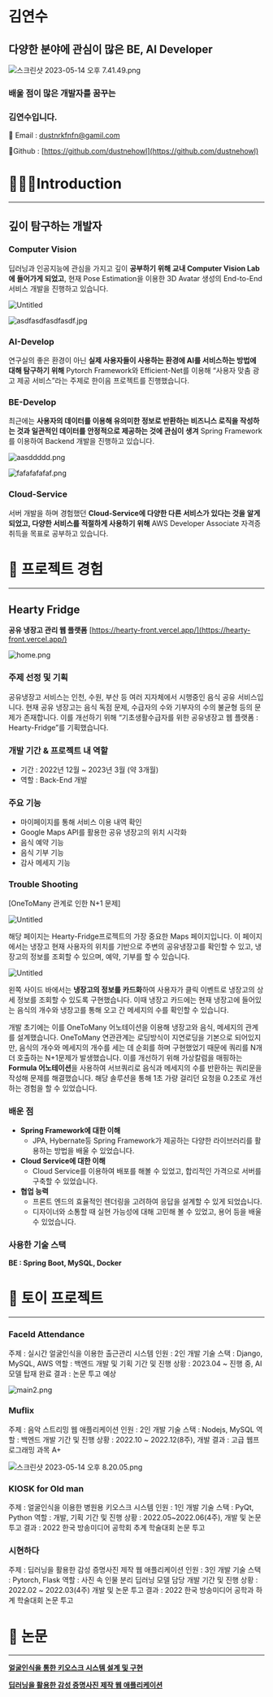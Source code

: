 # 김연수

## 다양한 분야에 관심이 많은 BE, AI Developer

![스크린샷 2023-05-14 오후 7.41.49.png](%E1%84%80%E1%85%B5%E1%86%B7%E1%84%8B%E1%85%A7%E1%86%AB%E1%84%89%E1%85%AE%20cbd16213e51f4b669b2959e43067ff39/%25E1%2584%2589%25E1%2585%25B3%25E1%2584%258F%25E1%2585%25B3%25E1%2584%2585%25E1%2585%25B5%25E1%2586%25AB%25E1%2584%2589%25E1%2585%25A3%25E1%2586%25BA_2023-05-14_%25E1%2584%258B%25E1%2585%25A9%25E1%2584%2592%25E1%2585%25AE_7.41.49.png)

### 배울 점이 많은 개발자를 꿈꾸는

### 김연수입니다.

📧 Email : dustnrkfnfn@gamil.com

📘Github : [https://github.com/dustnehowl](https://github.com/dustnehowl)

# 🙋🏻‍♂️Introduction

---

## 깊이 탐구하는 개발자

### Computer Vision

딥러닝과 인공지능에 관심을 가지고 깊이 **공부하기 위해 교내 Computer Vision Lab에 들어가게 되었고**, 현재 Pose Estimation을 이용한 3D Avatar 생성의 End-to-End 서비스 개발을 진행하고 있습니다.

![Untitled](%E1%84%80%E1%85%B5%E1%86%B7%E1%84%8B%E1%85%A7%E1%86%AB%E1%84%89%E1%85%AE%20cbd16213e51f4b669b2959e43067ff39/Untitled.png)

![asdfasdfasdfasdf.jpg](%E1%84%80%E1%85%B5%E1%86%B7%E1%84%8B%E1%85%A7%E1%86%AB%E1%84%89%E1%85%AE%20cbd16213e51f4b669b2959e43067ff39/asdfasdfasdfasdf.jpg)

### AI-Develop

연구실의 좋은 환경이 아닌 **실제 사용자들이 사용하는 환경에 AI를 서비스하는 방법에 대해 탐구하기 위해** Pytorch Framework와 Efficient-Net를 이용해 “사용자 맞춤 광고 제공 서비스”라는 주제로 한이음 프로젝트를 진행했습니다.

### BE-Develop

최근에는 **사용자의 데이터를 이용해 유의미한 정보로 반환하는 비즈니스 로직을 작성하는 것과 일관적인 데이터를 안정적으로 제공하는 것에 관심이 생겨** Spring Framework를 이용하여 Backend 개발을 진행하고 있습니다.

![aasddddd.png](%E1%84%80%E1%85%B5%E1%86%B7%E1%84%8B%E1%85%A7%E1%86%AB%E1%84%89%E1%85%AE%20cbd16213e51f4b669b2959e43067ff39/aasddddd.png)

![fafafafafaf.png](%E1%84%80%E1%85%B5%E1%86%B7%E1%84%8B%E1%85%A7%E1%86%AB%E1%84%89%E1%85%AE%20cbd16213e51f4b669b2959e43067ff39/fafafafafaf.png)

### Cloud-Service

서버 개발을 하며 경험했던 **Cloud-Service에 다양한 다른 서비스가 있다는 것을 알게되었고, 다양한 서비스를 적절하게 사용하기 위해** AWS Developer Associate 자격증 취득을 목표로 공부하고 있습니다.

# 🧡 프로젝트 경험

---

## Hearty Fridge

**공유 냉장고 관리 웹 플랫폼**                           [https://hearty-front.vercel.app/](https://hearty-front.vercel.app/)

![home.png](%E1%84%80%E1%85%B5%E1%86%B7%E1%84%8B%E1%85%A7%E1%86%AB%E1%84%89%E1%85%AE%20cbd16213e51f4b669b2959e43067ff39/home.png)

### 주제 선정 및 기획

공유냉장고 서비스는 인천, 수원, 부산 등 여러 지자체에서 시행중인 음식 공유 서비스입니다. 현재 공유 냉장고는 음식 독점 문제, 수급자의 수와 기부자의 수의 불균형 등의 문제가 존재합니다. 이를 개선하기 위해 “기초생활수급자를 위한 공유냉장고 웹 플랫폼 : Hearty-Fridge”를 기획했습니다. 

### 개발 기간 & 프로젝트 내 역할

- 기간 : 2022년 12월 ~ 2023년 3월 (약 3개월)
- 역할 : Back-End 개발

### 주요 기능

- 마이페이지를 통해 서비스 이용 내역 확인
- Google Maps API를 활용한 공유 냉장고의 위치 시각화
- 음식 예약 기능
- 음식 기부 기능
- 감사 메세지 기능

### Trouble Shooting

[OneToMany 관계로 인한 N+1 문제]

![Untitled](%E1%84%80%E1%85%B5%E1%86%B7%E1%84%8B%E1%85%A7%E1%86%AB%E1%84%89%E1%85%AE%20cbd16213e51f4b669b2959e43067ff39/Untitled%201.png)

해당 페이지는 Hearty-Fridge프로젝트의 가장 중요한 Maps 페이지입니다. 이 페이지에서는 냉장고 현재 사용자의 위치를 기반으로 주변의 공유냉장고를 확인할 수 있고, 냉장고의 정보를 조회할 수 있으며, 예약, 기부를 할 수 있습니다. 

![Untitled](%E1%84%80%E1%85%B5%E1%86%B7%E1%84%8B%E1%85%A7%E1%86%AB%E1%84%89%E1%85%AE%20cbd16213e51f4b669b2959e43067ff39/Untitled%202.png)

왼쪽 사이드 바에서는 **냉장고의 정보를 카드화**하여 사용자가 클릭 이벤트로 냉장고의 상세 정보를 조회할 수 있도록 구현했습니다. 이때 냉장고 카드에는 현재 냉장고에 들어있는 음식의 개수와 냉장고를 통해 오고 간 메세지의 수를 확인할 수 있습니다. 

개발 초기에는 이를 OneToMany 어노테이션을 이용해 냉장고와 음식, 메세지의 관계를 설계했습니다. OneToMany 연관관계는 로딩방식이 지연로딩을 기본으로 되어있지만, 음식의 개수와 메세지의 개수를 세는 데 순회를 하며 구현했었기 때문에 쿼리를 N개 더 호출하는 N+1문제가 발생했습니다. 이를 개선하기 위해 가상칼럼을 매핑하는 **Formula 어노테이션**을 사용하여 서브쿼리로 음식과 메세지의 수를 반환하는 쿼리문을 작성해 문제를 해결했습니다. 해당 솔루션을 통해 1초 가량 걸리던 요청을 0.2초로 개선하는 경험을 할 수 있었습니다.

### 배운 점

- **Spring Framework에 대한 이해**
    - JPA, Hybernate등 Spring Framework가 제공하는 다양한 라이브러리를 활용하는 방법을 배울 수 있었습니다.
- **Cloud Service에 대한 이해**
    - Cloud Service를 이용하여 배포를 해볼 수 있었고, 합리적인 가격으로 서버를 구축할 수 있었습니다.
- **협업 능력**
    - 프론트 엔드의 효율적인 렌더링을 고려하여 응답을 설계할 수 있게 되었습니다.
    - 디자이너와 소통할 때 실현 가능성에 대해 고민해 볼 수 있었고, 용어 등을 배울 수 있었습니다.

### 사용한 기술 스택

**BE : Spring Boot, MySQL, Docker**

# 🧡 토이 프로젝트

---

### FaceId Attendance

주제 : 실시간 얼굴인식을 이용한 출근관리 시스템
인원 : 2인 개발
기술 스택 : Django, MySQL, AWS
역할 : 백엔드 개발 및 기획
기간 및 진행 상황 : 2023.04 ~ 진행 중, AI 모델 탑재 완료
결과 : 논문 투고 예상

![main2.png](%E1%84%80%E1%85%B5%E1%86%B7%E1%84%8B%E1%85%A7%E1%86%AB%E1%84%89%E1%85%AE%20cbd16213e51f4b669b2959e43067ff39/main2.png)

### Muflix

주제 :  음악 스트리밍 웹 애플리케이션
인원 : 2인 개발
기술 스택 : Nodejs, MySQL
역할 : 백엔드 개발
기간 및 진행 상황 : 2022.10 ~ 2022.12(8주), 개발
결과 : 고급 웹프로그래밍 과목 A+

![스크린샷 2023-05-14 오후 8.20.05.png](%E1%84%80%E1%85%B5%E1%86%B7%E1%84%8B%E1%85%A7%E1%86%AB%E1%84%89%E1%85%AE%20cbd16213e51f4b669b2959e43067ff39/%25E1%2584%2589%25E1%2585%25B3%25E1%2584%258F%25E1%2585%25B3%25E1%2584%2585%25E1%2585%25B5%25E1%2586%25AB%25E1%2584%2589%25E1%2585%25A3%25E1%2586%25BA_2023-05-14_%25E1%2584%258B%25E1%2585%25A9%25E1%2584%2592%25E1%2585%25AE_8.20.05.png)

### KIOSK for Old man

주제 : 얼굴인식을 이용한 병원용 키오스크 시스템
인원 : 1인 개발
기술 스택 : PyQt, Python
역할 : 개발, 기획
기간 및 진행 상황 : 2022.05~2022.06(4주), 개발 및 논문 투고
결과 : 2022 한국 방송미디어 공학회 추계 학술대회 논문 투고

### 시현하다

주제 : 딥러닝을 활용한 감성 증명사진 제작 웹 애플리케이션
인원 : 3인 개발
기술 스택 : Pytorch, Flask
역할 : 사진 속 인물 분리 딥러닝 모델 담당 개발
기간 및 진행 상황 : 2022.02 ~ 2022.03(4주) 개발 및 논문 투고
결과 : 2022 한국 방송미디어 공학과 하계 학술대회 논문 투고

# 📖 논문

---

****[얼굴인식을 통한 키오스크 시스템 설계 및 구현](https://www.dbpia.co.kr/journal/articleDetail?nodeId=NODE11174569)****

****[딥러닝을 활용한 감성 증명사진 제작 웹 애플리케이션](https://www.dbpia.co.kr/journal/articleDetail?nodeId=NODE11134141)****
